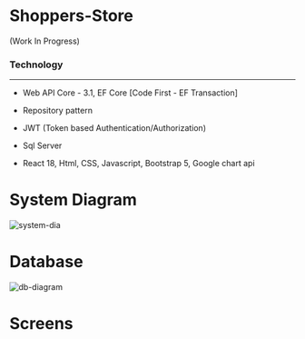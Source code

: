 # Shoppers-Store 
(Work In Progress)
### Technology
----------
- Web API Core - 3.1, EF Core [Code First - EF Transaction]

- Repository pattern

- JWT (Token based Authentication/Authorization)

- Sql Server

- React 18, Html, CSS, Javascript, Bootstrap 5, Google chart api


# System Diagram

![system-dia](https://user-images.githubusercontent.com/26190114/227325684-cfa93f49-e280-4aba-afc7-f7895ccde13c.png)


# Database

![db-diagram](https://user-images.githubusercontent.com/26190114/227322056-980d05ac-114c-4a3d-bd72-6a5a0d716dc8.PNG)

# Screens

